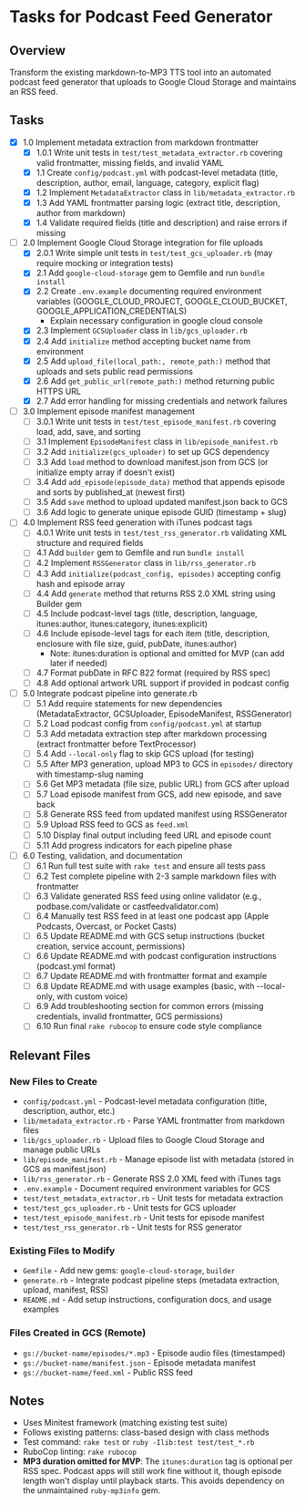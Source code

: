 # Tasks for Podcast Feed Generator

## Overview
Transform the existing markdown-to-MP3 TTS tool into an automated podcast feed generator that uploads to Google Cloud Storage and maintains an RSS feed.

## Tasks

- [x] 1.0 Implement metadata extraction from markdown frontmatter
  - [x] 1.0.1 Write unit tests in `test/test_metadata_extractor.rb` covering valid frontmatter, missing fields, and invalid YAML
  - [x] 1.1 Create `config/podcast.yml` with podcast-level metadata (title, description, author, email, language, category, explicit flag)
  - [x] 1.2 Implement `MetadataExtractor` class in `lib/metadata_extractor.rb`
  - [x] 1.3 Add YAML frontmatter parsing logic (extract title, description, author from markdown)
  - [x] 1.4 Validate required fields (title and description) and raise errors if missing

- [ ] 2.0 Implement Google Cloud Storage integration for file uploads
  - [x] 2.0.1 Write simple unit tests in `test/test_gcs_uploader.rb` (may require mocking or integration tests)
  - [x] 2.1 Add `google-cloud-storage` gem to Gemfile and run `bundle install`
  - [x] 2.2 Create `.env.example` documenting required environment variables (GOOGLE_CLOUD_PROJECT, GOOGLE_CLOUD_BUCKET, GOOGLE_APPLICATION_CREDENTIALS)
    - Explain necessary configuration in google cloud console
  - [x] 2.3 Implement `GCSUploader` class in `lib/gcs_uploader.rb`
  - [x] 2.4 Add `initialize` method accepting bucket name from environment
  - [x] 2.5 Add `upload_file(local_path:, remote_path:)` method that uploads and sets public read permissions
  - [x] 2.6 Add `get_public_url(remote_path:)` method returning public HTTPS URL
  - [x] 2.7 Add error handling for missing credentials and network failures

- [ ] 3.0 Implement episode manifest management
  - [ ] 3.0.1 Write unit tests in `test/test_episode_manifest.rb` covering load, add, save, and sorting
  - [ ] 3.1 Implement `EpisodeManifest` class in `lib/episode_manifest.rb`
  - [ ] 3.2 Add `initialize(gcs_uploader)` to set up GCS dependency
  - [ ] 3.3 Add `load` method to download manifest.json from GCS (or initialize empty array if doesn't exist)
  - [ ] 3.4 Add `add_episode(episode_data)` method that appends episode and sorts by published_at (newest first)
  - [ ] 3.5 Add `save` method to upload updated manifest.json back to GCS
  - [ ] 3.6 Add logic to generate unique episode GUID (timestamp + slug)

- [ ] 4.0 Implement RSS feed generation with iTunes podcast tags
  - [ ] 4.0.1 Write unit tests in `test/test_rss_generator.rb` validating XML structure and required fields
  - [ ] 4.1 Add `builder` gem to Gemfile and run `bundle install`
  - [ ] 4.2 Implement `RSSGenerator` class in `lib/rss_generator.rb`
  - [ ] 4.3 Add `initialize(podcast_config, episodes)` accepting config hash and episode array
  - [ ] 4.4 Add `generate` method that returns RSS 2.0 XML string using Builder gem
  - [ ] 4.5 Include podcast-level tags (title, description, language, itunes:author, itunes:category, itunes:explicit)
  - [ ] 4.6 Include episode-level tags for each item (title, description, enclosure with file size, guid, pubDate, itunes:author)
    - Note: itunes:duration is optional and omitted for MVP (can add later if needed)
  - [ ] 4.7 Format pubDate in RFC 822 format (required by RSS spec)
  - [ ] 4.8 Add optional artwork URL support if provided in podcast config

- [ ] 5.0 Integrate podcast pipeline into generate.rb
  - [ ] 5.1 Add require statements for new dependencies (MetadataExtractor, GCSUploader, EpisodeManifest, RSSGenerator)
  - [ ] 5.2 Load podcast config from `config/podcast.yml` at startup
  - [ ] 5.3 Add metadata extraction step after markdown processing (extract frontmatter before TextProcessor)
  - [ ] 5.4 Add `--local-only` flag to skip GCS upload (for testing)
  - [ ] 5.5 After MP3 generation, upload MP3 to GCS in `episodes/` directory with timestamp-slug naming
  - [ ] 5.6 Get MP3 metadata (file size, public URL) from GCS after upload
  - [ ] 5.7 Load episode manifest from GCS, add new episode, and save back
  - [ ] 5.8 Generate RSS feed from updated manifest using RSSGenerator
  - [ ] 5.9 Upload RSS feed to GCS as `feed.xml`
  - [ ] 5.10 Display final output including feed URL and episode count
  - [ ] 5.11 Add progress indicators for each pipeline phase

- [ ] 6.0 Testing, validation, and documentation
  - [ ] 6.1 Run full test suite with `rake test` and ensure all tests pass
  - [ ] 6.2 Test complete pipeline with 2-3 sample markdown files with frontmatter
  - [ ] 6.3 Validate generated RSS feed using online validator (e.g., podbase.com/validate or castfeedvalidator.com)
  - [ ] 6.4 Manually test RSS feed in at least one podcast app (Apple Podcasts, Overcast, or Pocket Casts)
  - [ ] 6.5 Update README.md with GCS setup instructions (bucket creation, service account, permissions)
  - [ ] 6.6 Update README.md with podcast configuration instructions (podcast.yml format)
  - [ ] 6.7 Update README.md with frontmatter format and example
  - [ ] 6.8 Update README.md with usage examples (basic, with --local-only, with custom voice)
  - [ ] 6.9 Add troubleshooting section for common errors (missing credentials, invalid frontmatter, GCS permissions)
  - [ ] 6.10 Run final `rake rubocop` to ensure code style compliance

## Relevant Files

### New Files to Create

- `config/podcast.yml` - Podcast-level metadata configuration (title, description, author, etc.)
- `lib/metadata_extractor.rb` - Parse YAML frontmatter from markdown files
- `lib/gcs_uploader.rb` - Upload files to Google Cloud Storage and manage public URLs
- `lib/episode_manifest.rb` - Manage episode list with metadata (stored in GCS as manifest.json)
- `lib/rss_generator.rb` - Generate RSS 2.0 XML feed with iTunes tags
- `.env.example` - Document required environment variables for GCS
- `test/test_metadata_extractor.rb` - Unit tests for metadata extraction
- `test/test_gcs_uploader.rb` - Unit tests for GCS uploader
- `test/test_episode_manifest.rb` - Unit tests for episode manifest
- `test/test_rss_generator.rb` - Unit tests for RSS generator

### Existing Files to Modify

- `Gemfile` - Add new gems: `google-cloud-storage`, `builder`
- `generate.rb` - Integrate podcast pipeline steps (metadata extraction, upload, manifest, RSS)
- `README.md` - Add setup instructions, configuration docs, and usage examples

### Files Created in GCS (Remote)

- `gs://bucket-name/episodes/*.mp3` - Episode audio files (timestamped)
- `gs://bucket-name/manifest.json` - Episode metadata manifest
- `gs://bucket-name/feed.xml` - Public RSS feed

## Notes

- Uses Minitest framework (matching existing test suite)
- Follows existing patterns: class-based design with class methods
- Test command: `rake test` or `ruby -Ilib:test test/test_*.rb`
- RuboCop linting: `rake rubocop`
- **MP3 duration omitted for MVP**: The `itunes:duration` tag is optional per RSS spec. Podcast apps will still work fine without it, though episode length won't display until playback starts. This avoids dependency on the unmaintained `ruby-mp3info` gem.
